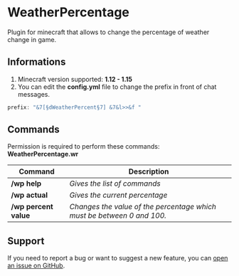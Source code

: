 # WeatherPercentage

Plugin for minecraft that allows to change the percentage of weather change in game.

## Informations

1. Minecraft version supported: **1.12 - 1.15**
2. You can edit the **config.yml** file to change the prefix in front of chat messages.

```java
prefix: "&7[§dWeatherPercent§7] &7&l>>&f "
```

## Commands

Permission is required to perform these commands: **WeatherPercentage.wr**

Command | Description 
--- | --- 
**/wp help** | *Gives the list of commands* 
**/wp actual** | *Gives the current percentage* 
**/wp percent value** | *Changes the value of the percentage which must be between 0 and 100.* 

## Support

If you need to report a bug or want to suggest a new feature, you can [open an issue on GitHub](https://github.com/Eowalim/WeatherPercentage/issues/new/choose).
